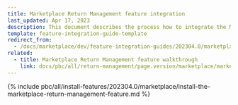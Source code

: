 ```yaml
---
title: Marketplace Return Management feature integration
last_updated: Apr 17, 2023
description: This document describes the process how to integrate the Marketplace Return Management feature into a Spryker project.
template: feature-integration-guide-template
redirect_from:
  - /docs/marketplace/dev/feature-integration-guides/202304.0/marketplace-return-management-feature-integration.html
related:
  - title: Marketplace Return Management feature walkthrough
    link: docs/pbc/all/return-management/page.version/marketplace/marketplace-return-management-feature-overview.html
---
```


{% include pbc/all/install-features/202304.0/marketplace/install-the-marketplace-return-management-feature.md %} <!-- To edit, see /_includes/pbc/all/install-features/202304.0/marketplace/install-the-marketplace-return-management-feature.md -->
